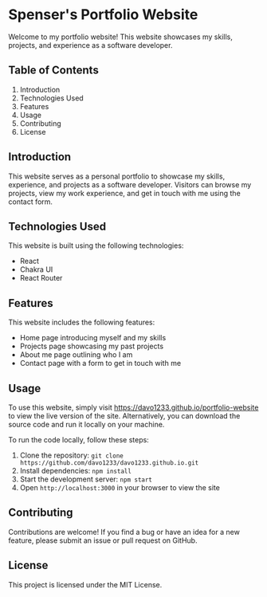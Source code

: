 # Spenser's Portfolio Website
Welcome to my portfolio website! This website showcases my skills, projects, and experience as a software developer.

## Table of Contents
1. Introduction
2. Technologies Used
3. Features
4. Usage
5. Contributing
6. License

## Introduction
This website serves as a personal portfolio to showcase my skills, experience, and projects as a software developer. Visitors can browse my projects, view my work experience, and get in touch with me using the contact form.

## Technologies Used
This website is built using the following technologies:

- React
- Chakra UI
- React Router


## Features
This website includes the following features:

- Home page introducing myself and my skills
- Projects page showcasing my past projects
- About me page outlining who I am
- Contact page with a form to get in touch with me

## Usage
To use this website, simply visit https://davo1233.github.io/portfolio-website to view the live version of the site. Alternatively, you can download the source code and run it locally on your machine.

To run the code locally, follow these steps:

1. Clone the repository: `git clone https://github.com/davo1233/davo1233.github.io.git`
2. Install dependencies: `npm install`
3. Start the development server: `npm start`
4. Open `http://localhost:3000` in your browser to view the site

## Contributing
Contributions are welcome! If you find a bug or have an idea for a new feature, please submit an issue or pull request on GitHub.

## License
This project is licensed under the MIT License.
